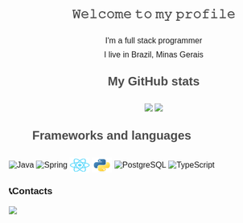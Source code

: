 <style>
  body {
    font-family: Arial, sans-serif;
    font-size: 16px;
  }
  h1 {
    font-size: 24px;
    font-weight: bold;
    text-align: center;
    color: #4c4c4c;
    margin: 30px 0;
  }
  ul {
    list-style: none;
    margin: 0;
    padding: 0;
    text-align: center;
  }
  li {
    margin: 10px 0;
  }
</style>

<div>
  <h1>𝚆𝚎𝚕𝚌𝚘𝚖𝚎 𝚝𝚘 𝚖𝚢 𝚙𝚛𝚘𝚏𝚒𝚕𝚎</h1>
  <ul>
    <li>I'm a full stack programmer</li>
    <li>I live in Brazil, Minas Gerais</li>
  </ul>
</div>

<div align="center">
  <h1>My GitHub stats</h1>
  <img height="180em" src="https://github-readme-stats.vercel.app/api?username=caioed77&show_icons=true&theme=outrun&count_private=true"/>
  <img height="180em" src="https://github-readme-stats.vercel.app/api/top-langs/?username=caioed77&layout=compact&langs_count=7&theme=dracula"/>
</div>

<div style="display: inline-block">
  <h1>Frameworks and languages</h1>
  <img align="center" alt="Java" height="30" width="40" src="https://icongr.am/devicon/java-original.svg?size=130&color=currentColor">
  <img align="center" alt="Spring" height="30" width="40" src="https://cdn.jsdelivr.net/gh/devicons/devicon/icons/spring/spring-original-wordmark.svg?size=140" />
  <img align="center" alt="React" height="30" width="40" src="https://raw.githubusercontent.com/devicons/devicon/master/icons/react/react-original.svg?size=140">
  <img align="center" alt="Python" height="30" width="40" src="https://raw.githubusercontent.com/devicons/devicon/master/icons/python/python-original.svg?size=140">
  <img align="center" alt="PostgreSQL" height="30" width="40" src="https://cdn.jsdelivr.net/gh/devicons/devicon/icons/postgresql/postgresql-original.svg?size=140"/>
  <img align="center" alt="TypeScript" height="30" width="40" src="https://cdn.jsdelivr.net/gh/devicons/devicon/icons/typescript/typescript-original.svg"/>
</div>

 ### 📞Contacts
<a href="https://www.linkedin.com/in/caio-eduardo-ba78601b3/" target="_blank"><img src="https://img.shields.io/badge/-LinkedIn-%230077B5?style=for-the-badge&logo=linkedin&logoColor=white" target="_blank"></a> 
